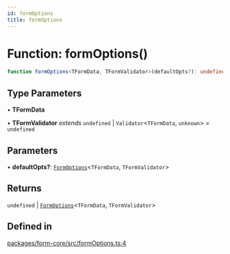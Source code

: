 ```yaml
---
id: formOptions
title: formOptions
---
```


# Function: formOptions()

```ts
function formOptions<TFormData, TFormValidator>(defaultOpts?): undefined | FormOptions<TFormData, TFormValidator>
```

## Type Parameters

• **TFormData**

• **TFormValidator** *extends* `undefined` \| `Validator`\<`TFormData`, `unknown`\> = `undefined`

## Parameters

• **defaultOpts?**: [`FormOptions`](../interfaces/formoptions.md)\<`TFormData`, `TFormValidator`\>

## Returns

`undefined` \| [`FormOptions`](../interfaces/formoptions.md)\<`TFormData`, `TFormValidator`\>

## Defined in

[packages/form-core/src/formOptions.ts:4](https://github.com/TanStack/form/blob/782e82ea1fb36627b62d0f588484b4a9c3249fed/packages/form-core/src/formOptions.ts#L4)
